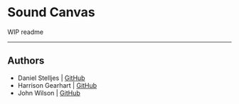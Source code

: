 # Sound Canvas

WIP readme

----

## Authors
- Daniel Stelljes | [GitHub](https://github.com/Zytronium)  
- Harrison Gearhart | [GitHub](https://github.com/HarrisonGearhart)  
- John Wilson | [GitHub](https://github.com/Paintballskaguy)  
